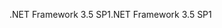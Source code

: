 <span data-ttu-id="b076b-101">.NET Framework 3.5 SP1</span><span class="sxs-lookup"><span data-stu-id="b076b-101">.NET Framework 3.5 SP1</span></span>